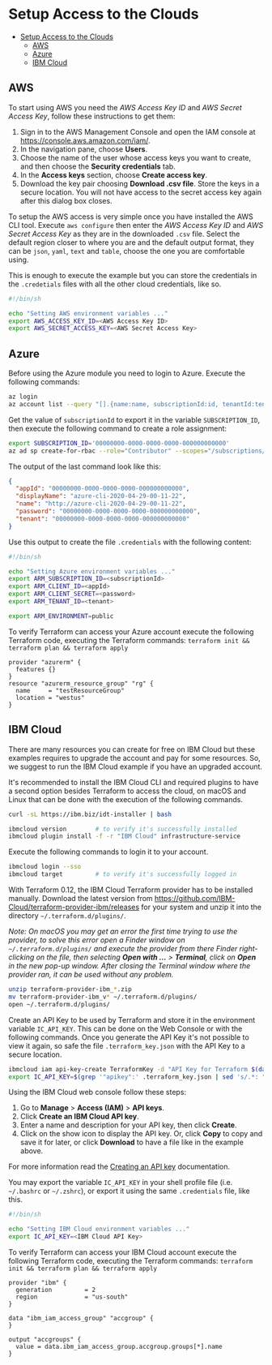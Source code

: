 # Setup Access to the Clouds

- [Setup Access to the Clouds](#setup-access-to-the-clouds)
  - [AWS](#aws)
  - [Azure](#azure)
  - [IBM Cloud](#ibm-cloud)

## AWS

To start using AWS you need the *AWS Access Key ID* and *AWS Secret Access Key*, follow these instructions to get them:

1. Sign in to the AWS Management Console and open the IAM console at https://console.aws.amazon.com/iam/.
2. In the navigation pane, choose **Users**.
3. Choose the name of the user whose access keys you want to create, and then choose the **Security credentials** tab.
4. In the **Access keys** section, choose **Create access key**.
5. Download the key pair choosing **Download .csv file**. Store the keys in a secure location. You will not have access to the secret access key again after this dialog box closes.

To setup the AWS access is very simple once you have installed the AWS CLI tool. Execute `aws configure` then enter the *AWS Access Key ID* and *AWS Secret Access Key* as they are in the downloaded `.csv` file. Select the default region closer to where you are and the default output format, they can be `json`, `yaml`, `text` and `table`, choose the one you are comfortable using.

This is enough to execute the example but you can store the credentials in the `.credetials` files with all the other cloud credentials, like so.

```bash
#!/bin/sh

echo "Setting AWS environment variables ..."
export AWS_ACCESS_KEY_ID=<AWS Access Key ID>
export AWS_SECRET_ACCESS_KEY=<AWS Secret Access Key>
```

## Azure

Before using the Azure module you need to login to Azure. Execute the following commands:

```bash
az login
az account list --query "[].{name:name, subscriptionId:id, tenantId:tenantId}"
```

Get the value of `subscriptionId` to export it in the variable `SUBSCRIPTION_ID`, then execute the following command to create a role assignment:

```bash
export SUBSCRIPTION_ID='00000000-0000-0000-0000-000000000000'
az ad sp create-for-rbac --role="Contributor" --scopes="/subscriptions/${SUBSCRIPTION_ID}"
```

The output of the last command look like this:

```json
{
  "appId": "00000000-0000-0000-0000-000000000000",
  "displayName": "azure-cli-2020-04-29-00-11-22",
  "name": "http://azure-cli-2020-04-29-00-11-22",
  "password": "00000000-0000-0000-0000-000000000000",
  "tenant": "00000000-0000-0000-0000-000000000000"
}
```

Use this output to create the file `.credentials` with the following content:

```bash
#!/bin/sh

echo "Setting Azure environment variables ..."
export ARM_SUBSCRIPTION_ID=<subscriptionId>
export ARM_CLIENT_ID=<appId>
export ARM_CLIENT_SECRET=<password>
export ARM_TENANT_ID=<tenant>

export ARM_ENVIRONMENT=public
```

To verify Terraform can access your Azure account execute the following Terraform code, executing the Terraform commands: `terraform init && terraform plan && terraform apply`

```hcl
provider "azurerm" {
  features {}
}
resource "azurerm_resource_group" "rg" {
  name     = "testResourceGroup"
  location = "westus"
}
```

## IBM Cloud

There are many resources you can create for free on IBM Cloud but these examples requires to upgrade the account and pay for some resources. So, we suggest to run the IBM Cloud example if you have an upgraded account.

It's recommended to install the IBM Cloud CLI and required plugins to have a second option besides Terraform to access the cloud, on macOS and Linux that can be done with the execution of the following commands.

```bash
curl -sL https://ibm.biz/idt-installer | bash

ibmcloud version        # to verify it's successfully installed
ibmcloud plugin install -f -r "IBM Cloud" infrastructure-service
```

Execute the following commands to login it to your account.

```bash
ibmcloud login --sso
ibmcloud target         # to verify it's successfully logged in
```

With Terraform 0.12, the IBM Cloud Terraform provider has to be installed manually. Download the latest version from https://github.com/IBM-Cloud/terraform-provider-ibm/releases for your system and unzip it into the directory `~/.terraform.d/plugins/`.

_Note: On macOS you may get an error the first time trying to use the provider, to solve this error open a Finder window on `~/.terraform.d/plugins/` and execute the provider from there Finder right-clicking on the file, then selecting **Open with ...** > **Terminal**, click on **Open** in the new pop-up window. After closing the Terminal window where the provider ran, it can be used without any problem._

```bash
unzip terraform-provider-ibm_*.zip
mv terraform-provider-ibm_v* ~/.terraform.d/plugins/
open ~/.terraform.d/plugins/
```

Create an API Key to be used by Terraform and store it in the environment variable `IC_API_KEY`. This can be done on the Web Console or with the following commands. Once you generate the API Key it's not possible to view it again, so safe the file `.terraform_key.json` with the API Key to a secure location.

```bash
ibmcloud iam api-key-create TerraformKey -d "API Key for Terraform $(date +%m-%d-%Y)" --file .terraform_key.json
export IC_API_KEY=$(grep '"apikey":' .terraform_key.json | sed 's/.*: "\(.*\)".*/\1/')
```

Using the IBM Cloud web console follow these steps:

1. Go to **Manage** > **Access (IAM)** > **API keys**.
2. Click **Create an IBM Cloud API key**.
3. Enter a name and description for your API key, then click **Create**.
4. Click on the show icon to display the API key. Or, click **Copy** to copy and save it for later, or click **Download** to have a file like in the example above.

For more information read the [Creating an API key](https://cloud.ibm.com/docs/account?topic=account-userapikey#create_user_key) documentation.

You may export the variable `IC_API_KEY` in your shell profile file (i.e. `~/.bashrc` or `~/.zshrc`), or export it using the same `.credentials` file, like this.

```bash
#!/bin/sh

echo "Setting IBM Cloud environment variables ..."
export IC_API_KEY=<IBM Cloud API Key>
```

To verify Terraform can access your IBM Cloud account execute the following Terraform code, executing the Terraform commands: `terraform init && terraform plan && terraform apply`

```hcl
provider "ibm" {
  generation         = 2
  region             = "us-south"
}

data "ibm_iam_access_group" "accgroup" {
}

output "accgroups" {
  value = data.ibm_iam_access_group.accgroup.groups[*].name
}
```
